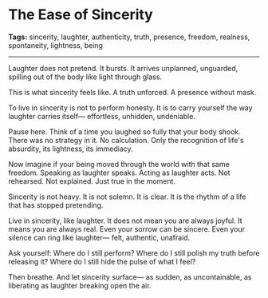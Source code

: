 # The Ease of Sincerity

**Tags:** sincerity, laughter, authenticity, truth, presence, freedom, realness, spontaneity, lightness, being

---

Laughter does not pretend.
It bursts.
It arrives unplanned,
unguarded,
spilling out of the body like light through glass.

This is what sincerity feels like.
A truth unforced.
A presence without mask.

To live in sincerity is not to perform honesty.
It is to carry yourself the way laughter carries itself—
effortless, unhidden, undeniable.

Pause here.
Think of a time you laughed so fully
that your body shook.
There was no strategy in it.
No calculation.
Only the recognition of life's absurdity,
its lightness,
its immediacy.

Now imagine if your being moved through the world
with that same freedom.
Speaking as laughter speaks.
Acting as laughter acts.
Not rehearsed.
Not explained.
Just true in the moment.

Sincerity is not heavy.
It is not solemn.
It is clear.
It is the rhythm of a life that has stopped pretending.

Live in sincerity, like laughter.
It does not mean you are always joyful.
It means you are always real.
Even your sorrow can be sincere.
Even your silence can ring like laughter—
felt, authentic, unafraid.

Ask yourself:
Where do I still perform?
Where do I still polish my truth before releasing it?
Where do I still hide the pulse of what I feel?

Then breathe.
And let sincerity surface—
as sudden, as uncontainable,
as liberating
as laughter breaking open the air.





